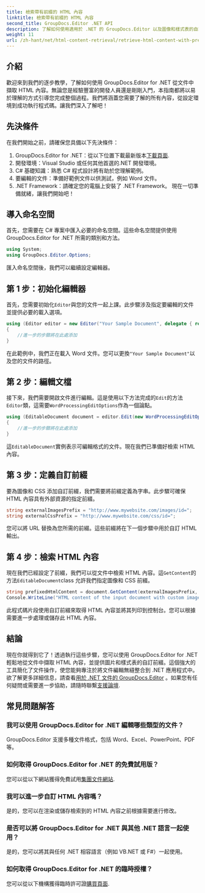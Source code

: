 ```yaml
---
title: 檢索帶有前綴的 HTML 內容
linktitle: 檢索帶有前綴的 HTML 內容
second_title: GroupDocs.Editor .NET API
description: 了解如何使用適用於 .NET 的 GroupDocs.Editor 以及圖像和樣式表的自訂前綴從文件中擷取 HTML 內容。包括逐步指南。
weight: 11
url: /zh-hant/net/html-content-retrieval/retrieve-html-content-with-prefix/
---
```

## 介紹
歡迎來到我們的逐步教學，了解如何使用 GroupDocs.Editor for .NET 從文件中擷取 HTML 內容。無論您是經驗豐富的開發人員還是剛剛入門，本指南都將以易於理解的方式引導您完成整個過程。我們將涵蓋您需要了解的所有內容，從設定環境到成功執行程式碼。讓我們深入了解吧！
## 先決條件
在我們開始之前，請確保您具備以下先決條件：
1.  GroupDocs.Editor for .NET：從以下位置下載最新版本[下載頁面](https://releases.groupdocs.com/editor/net/).
2. 開發環境：Visual Studio 或任何其他首選的.NET 開發環境。
3. C# 基礎知識：熟悉 C# 程式設計將有助於您理解範例。
4. 要編輯的文件：準備好範例文件以供測試，例如 Word 文件。
5. .NET Framework：請確定您的電腦上安裝了 .NET Framework。
現在一切準備就緒，讓我們開始吧！
## 導入命名空間
首先，您需要在 C# 專案中匯入必要的命名空間。這些命名空間提供使用 GroupDocs.Editor for .NET 所需的類別和方法。
```csharp
using System;
using GroupDocs.Editor.Options;
```
匯入命名空間後，我們可以繼續設定編輯器。
## 第 1 步：初始化編輯器
首先，您需要初始化`Editor`與您的文件一起上課。此步驟涉及指定要編輯的文件並提供必要的載入選項。
```csharp
using (Editor editor = new Editor("Your Sample Document", delegate { return new WordProcessingLoadOptions(); }))
{
    //進一步的步驟將在此處添加
}
```
在此範例中，我們正在載入 Word 文件。您可以更換`"Your Sample Document"`以及您的文件的路徑。
## 第 2 步：編輯文檔
接下來，我們需要開啟文件進行編輯。這是使用以下方法完成的`Edit`的方法`Editor`類，這需要`WordProcessingEditOptions`作為一個論點。
```csharp
using (EditableDocument document = editor.Edit(new WordProcessingEditOptions()))
{
    //進一步的步驟將在此處添加
}
```
這`EditableDocument`實例表示可編輯格式的文件。現在我們已準備好檢索 HTML 內容。
## 第 3 步：定義自訂前綴
要為圖像和 CSS 添加自訂前綴，我們需要將前綴定義為字串。此步驟可確保 HTML 內容具有外部資源的指定前綴。
```csharp
string externalImagesPrefix = "http://www.mywebsite.com/images/id=";
string externalCssPrefix = "http://www.mywebsite.com/css/id=";
```
您可以將 URL 替換為您所需的前綴。這些前綴將在下一個步驟中用於自訂 HTML 輸出。
## 第 4 步：檢索 HTML 內容
現在我們已經設定了前綴，我們可以從文件中檢索 HTML 內容。這`GetContent`的方法`EditableDocument`class 允許我們指定圖像和 CSS 前綴。
```csharp
string prefixedHtmlContent = document.GetContent(externalImagesPrefix, externalCssPrefix);
Console.WriteLine("HTML content of the input document with custom image and stylesheet prefixes: {0}", prefixedHtmlContent);
```
此程式碼片段使用自訂前綴來取得 HTML 內容並將其列印到控制台。您可以根據需要進一步處理或儲存此 HTML 內容。
## 結論
現在你就得到它了！透過執行這些步驟，您可以使用 GroupDocs.Editor for .NET 輕鬆地從文件中擷取 HTML 內容，並提供圖片和樣式表的自訂前綴。這個強大的工具簡化了文件操作，使您能夠專注於將文件編輯無縫整合到 .NET 應用程式中。
欲了解更多詳細信息，請查看[用於 .NET 文件的 GroupDocs.Editor](https://tutorials.groupdocs.com/editor/net/) 。如果您有任何疑問或需要進一步協助，請隨時聯繫[支援論壇](https://forum.groupdocs.com/c/editor/20).
## 常見問題解答
### 我可以使用 GroupDocs.Editor for .NET 編輯哪些類型的文件？
GroupDocs.Editor 支援多種文件格式，包括 Word、Excel、PowerPoint、PDF 等。
### 如何取得 GroupDocs.Editor for .NET 的免費試用版？
您可以從以下網站獲得免費試用[集團文件網站](https://releases.groupdocs.com/).
### 我可以進一步自訂 HTML 內容嗎？
是的，您可以在渲染或儲存檢索到的 HTML 內容之前根據需要進行修改。
### 是否可以將 GroupDocs.Editor for .NET 與其他 .NET 語言一起使用？
是的，您可以將其與任何 .NET 相容語言（例如 VB.NET 或 F#）一起使用。
### 如何取得 GroupDocs.Editor for .NET 的臨時授權？
您可以從以下機構獲得臨時許可證[購買頁面](https://purchase.groupdocs.com/temporary-license/).